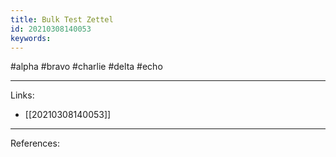 ```yaml
---
title: Bulk Test Zettel
id: 20210308140053
keywords:
---
```

#alpha #bravo #charlie #delta #echo

---
Links:

- [[20210308140053]]

---
References:
